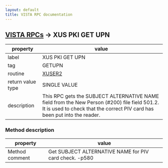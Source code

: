 ```yaml
---
layout: default
title: VISTA RPC documentation
---
```




## [VISTA RPCs](TableOfContent.md) &#8594; XUS PKI GET UPN 

 property | value 
--- | --- 
 label | XUS PKI GET UPN
 tag | GETUPN
 routine | [XUSER2](http://code.osehra.org/dox/Routine_XUSER2_source.html)
 return value type | SINGLE VALUE
 description | This RPC gets the SUBJECT ALTERNATIVE NAME field from the New Person (#200) file field 501.2.  It is used to check that the correct PIV card has been put into the reader.


### Method description

 property | value 
--- | --- 
 Method comment | Get SUBJECT ALTERNATIVE NAME for PIV card check. -p580